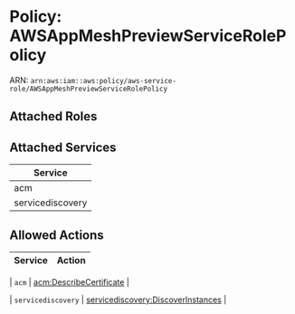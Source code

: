 # Policy: AWSAppMeshPreviewServiceRolePolicy

ARN: `arn:aws:iam::aws:policy/aws-service-role/AWSAppMeshPreviewServiceRolePolicy`

## Attached Roles

## Attached Services

| Service |
|---------|
| acm |
| servicediscovery |

## Allowed Actions

| Service | Action |
|:-------:|--------|

| `acm` | [acm:DescribeCertificate](../actions.md#acm:describecertificate) |

| `servicediscovery` | [servicediscovery:DiscoverInstances](../actions.md#servicediscovery:discoverinstances) |
